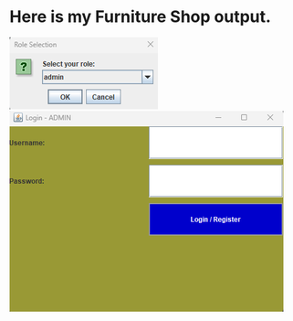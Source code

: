 # **Here is my Furniture Shop output.**
![logo](https://github.com/Riajul-56/FrunitureShop/blob/main/Role.png)
![logo](https://github.com/Riajul-56/FrunitureShop/blob/main/login.png)
